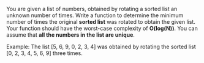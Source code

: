 You are given a list of numbers, obtained by rotating a sorted list an unknown number of times.
Write a function to determine the minimum number of times the original **sorted list** was rotated to obtain the given list.
Your function should have the worst-case complexity of **O(log(N))**.
You can assume that **all the numbers in the list are unique**.

Example: The list [5, 6, 9, 0, 2, 3, 4] was obtained by rotating the sorted list [0, 2, 3, 4, 5, 6, 9] three times.